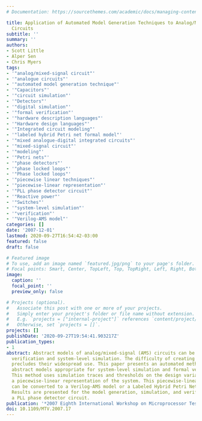 ```yaml
---
# Documentation: https://sourcethemes.com/academic/docs/managing-content/

title: Application of Automated Model Generation Techniques to Analog/Mixed-Signal
  Circuits
subtitle: ''
summary: ''
authors:
- Scott Little
- Alper Sen
- Chris Myers
tags:
- '"analog/mixed-signal circuit"'
- '"analogue circuits"'
- '"automated model generation technique"'
- '"Capacitors"'
- '"circuit simulation"'
- '"Detectors"'
- '"digital simulation"'
- '"formal verification"'
- '"hardware description languages"'
- '"Hardware design languages"'
- '"Integrated circuit modeling"'
- '"labeled hybrid Petri net formal model"'
- '"mixed analogue-digital integrated circuits"'
- '"mixed-signal circuit"'
- '"modeling"'
- '"Petri nets"'
- '"phase detectors"'
- '"phase locked loops"'
- '"Phase locked loops"'
- '"piecewise linear techniques"'
- '"piecewise-linear representation"'
- '"PLL phase detector circuit"'
- '"Reactive power"'
- '"Switches"'
- '"system-level simulation"'
- '"verification"'
- '"Verilog-AMS model"'
categories: []
date: '2007-12-01'
lastmod: 2020-09-27T16:54:42-03:00
featured: false
draft: false

# Featured image
# To use, add an image named `featured.jpg/png` to your page's folder.
# Focal points: Smart, Center, TopLeft, Top, TopRight, Left, Right, BottomLeft, Bottom, BottomRight.
image:
  caption: ''
  focal_point: ''
  preview_only: false

# Projects (optional).
#   Associate this post with one or more of your projects.
#   Simply enter your project's folder or file name without extension.
#   E.g. `projects = ["internal-project"]` references `content/project/deep-learning/index.md`.
#   Otherwise, set `projects = []`.
projects: []
publishDate: '2020-09-27T19:54:41.903217Z'
publication_types:
- 1
abstract: Abstract models of analog/mixed-signal (AMS) circuits can be used for formal
  verification and system-level simulation. The difficulty of creating these models
  precludes their widespread use. This paper presents an automated method to generate
  abstract models appropriate for system-level simulation and formal verification.
  This method uses simulation traces and thresholds on the design variables to generate
  a piecewise-linear representation of the system. This piecewise-linear representation
  can be converted to a Verilog-AMS model or a Labeled Hybrid Petri Net formal model.
  Results are presented for the model generation, simulation, and verification of
  a PLL phase detector circuit.
publication: '*2007 Eighth International Workshop on Microprocessor Test and Verification*'
doi: 10.1109/MTV.2007.17
---
```


